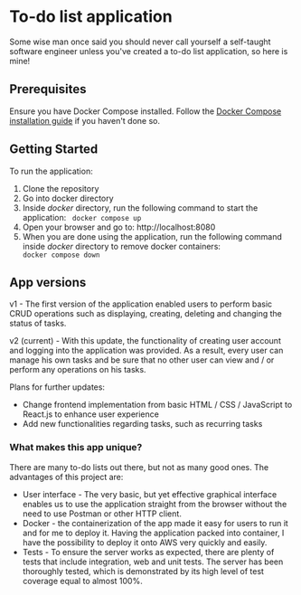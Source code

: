 # To-do list application

Some wise man once said you should never call yourself a self-taught software engineer unless you've created a to-do list application, so here is mine!

## Prerequisites
Ensure you have Docker Compose installed. Follow the [Docker Compose installation guide](https://docs.docker.com/compose/install/) if you haven't done so.
## Getting Started

To run the application:

1. Clone the repository
2. Go into docker directory
3. Inside <i>docker</i> directory, run the following command to start the application:
<code> docker compose up </code>
4. Open your browser and go to: <link>http://localhost:8080</link>
5. When you are done using the application, run the following command inside <i>docker</i> directory to remove docker containers:
<code> docker compose down </code>

## App versions

v1 - The first version of the application enabled users to perform basic CRUD operations such as displaying, creating, deleting and changing the status of tasks.

v2 (current) - With this update, the functionality of creating user account and logging into the application was provided. As a result, every user can manage his own tasks and be sure that no other user can view and / or perform any operations on his tasks.

Plans for further updates:
- Change frontend implementation from basic HTML / CSS / JavaScript to React.js to enhance user experience
- Add new functionalities regarding tasks, such as recurring tasks

### What makes this app unique?

There are many to-do lists out there, but not as many good ones. The advantages of this project are:
- User interface - The very basic, but yet effective graphical interface enables us to use the application straight from the browser without the need to use Postman or other HTTP client.
- Docker - the containerization of the app made it easy for users to run it and for me to deploy it. Having the application packed into container, I have the possibility to deploy it onto AWS very quickly and easily.
- Tests - To ensure the server works as expected, there are plenty of tests that include integration, web and unit tests. The server has been thoroughly tested, which is demonstrated by its high level of test coverage equal to almost 100%.
